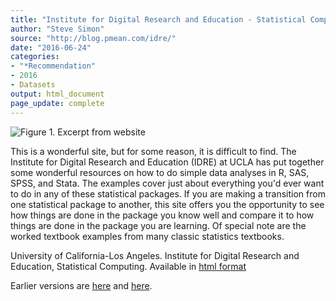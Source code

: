 ```yaml
---
title: "Institute for Digital Research and Education - Statistical Computing"
author: "Steve Simon"
source: "http://blog.pmean.com/idre/"
date: "2016-06-24"
categories:
- "*Recommendation"
- 2016
- Datasets
output: html_document
page_update: complete
---
```


![Figure 1. Excerpt from website](http://www.pmean.com/new-images/16/idre01.png)

<div class="notes">

This is a wonderful site, but for some reason, it is difficult to find. The Institute for Digital Research and Education (IDRE) at UCLA has put together some wonderful resources on how to do simple data analyses in R, SAS, SPSS, and Stata. The examples cover just about everything you'd ever want to do in any of these statistical packages. If you are making a transition from one statistical package to another, this site offers you the opportunity to see how things are done in the package you know well and compare it to how things are done in the package you are learning. Of special note are the worked textbook examples from many classic statistics textbooks.

University of California-Los Angeles. Institute for Digital Research and Education, Statistical Computing. Available in [html format][ucla1]


[ucla1]: http://www.ats.ucla.edu/stat/

</div>
 
Earlier versions are [here][sim1] and [here][sim2].
 
[sim1]: http://blog.pmean.com/idre/
[sim2]: http://new.pmean.com/idre/
 
